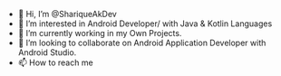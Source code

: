 - 👋 Hi, I’m @ShariqueAkDev
- 👀 I’m interested in Android Developer/ with Java & Kotlin Languages
- 🌱 I’m currently working in my Own Projects. 
- 💞️ I’m looking to collaborate on Android Application Developer with Android Studio.
- 📫 How to reach me 

<!---
ShariqueAkDev/ShariqueAkDev is a ✨ special ✨ repository because its `README.md` (this file) appears on your GitHub profile.
You can click the Preview link to take a look at your changes.
--->
